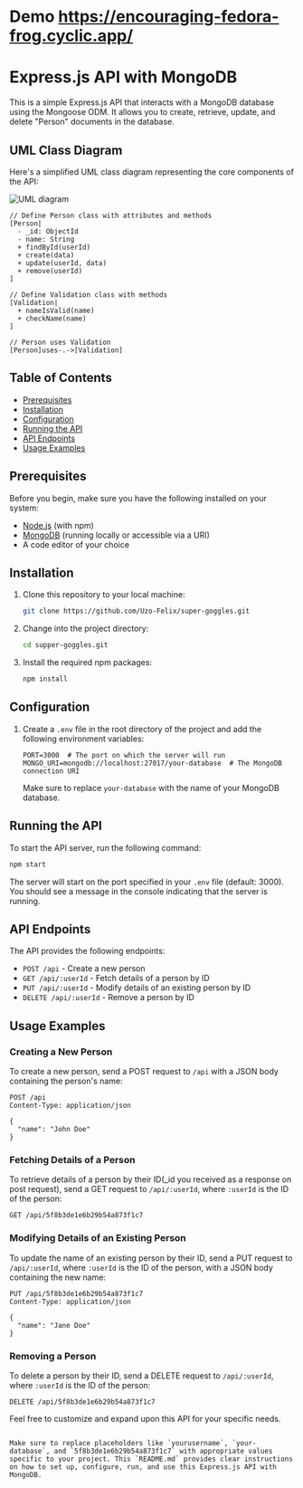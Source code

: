 # Demo https://encouraging-fedora-frog.cyclic.app/

# Express.js API with MongoDB

This is a simple Express.js API that interacts with a MongoDB database using the Mongoose ODM. It allows you to create, retrieve, update, and delete "Person" documents in the database.


## UML Class Diagram

Here's a simplified UML class diagram representing the core components of the API:

![UML diagram](https://yuml.me/57e1074c.jpg)

```yuml
// Define Person class with attributes and methods
[Person|
  - _id: ObjectId
  - name: String
  + findById(userId)
  + create(data)
  + update(userId, data)
  + remove(userId)
]

// Define Validation class with methods
[Validation|
  + nameIsValid(name)
  + checkName(name)
]

// Person uses Validation
[Person]uses-.->[Validation]

```



## Table of Contents

- [Prerequisites](#prerequisites)
- [Installation](#installation)
- [Configuration](#configuration)
- [Running the API](#running-the-api)
- [API Endpoints](#api-endpoints)
- [Usage Examples](#usage-examples)

## Prerequisites

Before you begin, make sure you have the following installed on your system:

- [Node.js](https://nodejs.org/) (with npm)
- [MongoDB](https://www.mongodb.com/) (running locally or accessible via a URI)
- A code editor of your choice

## Installation

1. Clone this repository to your local machine:

   ```bash
   git clone https://github.com/Uzo-Felix/super-goggles.git
   ```

2. Change into the project directory:

   ```bash
   cd supper-goggles.git
   ```

3. Install the required npm packages:

   ```bash
   npm install
   ```

## Configuration

1. Create a `.env` file in the root directory of the project and add the following environment variables:

   ```env
   PORT=3000  # The port on which the server will run
   MONGO_URI=mongodb://localhost:27017/your-database  # The MongoDB connection URI
   ```

   Make sure to replace `your-database` with the name of your MongoDB database.

## Running the API

To start the API server, run the following command:

```bash
npm start
```

The server will start on the port specified in your `.env` file (default: 3000). You should see a message in the console indicating that the server is running.

## API Endpoints

The API provides the following endpoints:

- `POST /api` - Create a new person
- `GET /api/:userId` - Fetch details of a person by ID
- `PUT /api/:userId` - Modify details of an existing person by ID
- `DELETE /api/:userId` - Remove a person by ID

## Usage Examples

### Creating a New Person

To create a new person, send a POST request to `/api` with a JSON body containing the person's name:

```http
POST /api
Content-Type: application/json

{
  "name": "John Doe"
}
```

### Fetching Details of a Person

To retrieve details of a person by their ID(_id you received as a response on post request), send a GET request to `/api/:userId`, where `:userId` is the ID of the person:

```http
GET /api/5f8b3de1e6b29b54a873f1c7
```

### Modifying Details of an Existing Person

To update the name of an existing person by their ID, send a PUT request to `/api/:userId`, where `:userId` is the ID of the person, with a JSON body containing the new name:

```http
PUT /api/5f8b3de1e6b29b54a873f1c7
Content-Type: application/json

{
  "name": "Jane Doe"
}
```

### Removing a Person

To delete a person by their ID, send a DELETE request to `/api/:userId`, where `:userId` is the ID of the person:

```http
DELETE /api/5f8b3de1e6b29b54a873f1c7
```


Feel free to customize and expand upon this API for your specific needs.
```

Make sure to replace placeholders like `yourusername`, `your-database`, and `5f8b3de1e6b29b54a873f1c7` with appropriate values specific to your project. This `README.md` provides clear instructions on how to set up, configure, run, and use this Express.js API with MongoDB.
